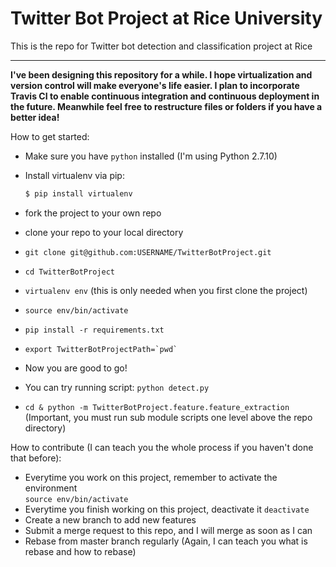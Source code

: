 # Twitter Bot Project at Rice University

This is the repo for Twitter bot detection and classification project at Rice
****

**I've been designing this repository for a while. I hope virtualization and version control will make everyone's life easier. I plan to incorporate Travis CI to enable continuous integration and continuous deployment in the future. Meanwhile feel free to restructure files or folders if you have a better idea!**

How to get started:
 * Make sure you have `python` installed (I'm using Python 2.7.10)
 * Install virtualenv via pip:
	```bash
    $ pip install virtualenv
    ```
 * fork the project to your own repo
 * clone your repo to your local directory
 * `git clone git@github.com:USERNAME/TwitterBotProject.git`
 * `cd TwitterBotProject`
 * `virtualenv env` (this is only needed when you first clone the project)
 * `source env/bin/activate`
 * `pip install -r requirements.txt`
 * ```export TwitterBotProjectPath=`pwd` ```
 * Now you are good to go!
 
 
 * You can try running script: `python detect.py`
 * `cd & python -m TwitterBotProject.feature.feature_extraction` (Important, you must run sub module scripts one level above the repo directory)


How to contribute (I can teach you the whole process if you haven't done that before):
 * Everytime you work on this project, remember to activate the environment    
      `source env/bin/activate`
 * Everytime you finish working on this project, deactivate it
  `deactivate`
 * Create a new branch to add new features
 * Submit a merge request to this repo, and I will merge as soon as I can
 * Rebase from master branch regularly (Again, I can teach you what is rebase and how to rebase)